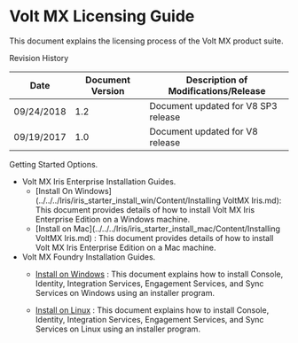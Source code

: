                      

# Volt MX Licensing Guide

This document explains the licensing process of the Volt MX product suite.

Revision History

  
| Date | Document Version | Description of Modifications/Release |
| --- | --- | --- |
| 09/24/2018 | 1.2 | Document updated for V8 SP3 release |
| 09/19/2017 | 1.0 | Document updated for V8 release |

Getting Started Options.


*   Volt MX Iris Enterprise Installation Guides.
    *   [Install On Windows](../../../Iris/iris_starter_install_win/Content/Installing VoltMX Iris.md): This document provides details of how to install Volt MX Iris Enterprise Edition on a Windows machine.
    *   [Install on Mac](../../../Iris/iris_starter_install_mac/Content/Installing VoltMX Iris.md) : This document provides details of how to install Volt MX Iris Enterprise Edition on a Mac machine.
*   Volt MX Foundry Installation Guides.
    *   [Install on Windows](../../../Foundry/voltmx_foundry_windows_install_guide/Content/Introduction.md) : This document explains how to install Console, Identity, Integration Services, Engagement Services, and Sync Services on Windows using an installer program.
        
    *   [Install on Linux](../../../Foundry/voltmx_foundry_linux_install_guide/Content/Introduction.md) : This document explains how to install Console, Identity, Integration Services, Engagement Services, and Sync Services on Linux using an installer program.

